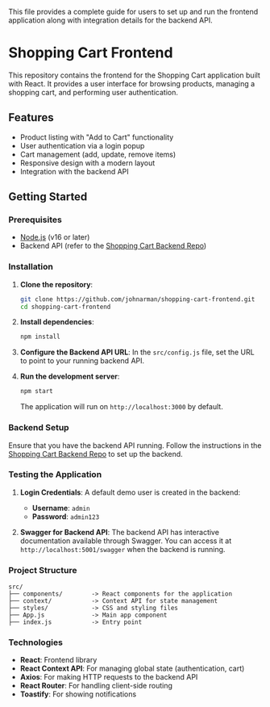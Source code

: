 This file provides a complete guide for users to set up and run the frontend application along with integration details for the backend API.

# Shopping Cart Frontend

This repository contains the frontend for the Shopping Cart application built with React. It provides a user interface for browsing products, managing a shopping cart, and performing user authentication.

## Features

- Product listing with "Add to Cart" functionality
- User authentication via a login popup
- Cart management (add, update, remove items)
- Responsive design with a modern layout
- Integration with the backend API

## Getting Started

### Prerequisites

- [Node.js](https://nodejs.org/en/download/) (v16 or later)
- Backend API (refer to the [Shopping Cart Backend Repo](https://github.com/johnarman/shopping-cart-backend))

### Installation

1. **Clone the repository**:
   ```bash
   git clone https://github.com/johnarman/shopping-cart-frontend.git
   cd shopping-cart-frontend
   ```

2. **Install dependencies**:
   ```bash
   npm install
   ```

3. **Configure the Backend API URL**:
   In the `src/config.js` file, set the URL to point to your running backend API.

4. **Run the development server**:
   ```bash
   npm start
   ```

   The application will run on `http://localhost:3000` by default.

### Backend Setup

Ensure that you have the backend API running. Follow the instructions in the [Shopping Cart Backend Repo](https://github.com/johnarman/shopping-cart-backend) to set up the backend.

### Testing the Application

1. **Login Credentials**:
   A default demo user is created in the backend:
   - **Username**: `admin`
   - **Password**: `admin123`

2. **Swagger for Backend API**:
   The backend API has interactive documentation available through Swagger. You can access it at `http://localhost:5001/swagger` when the backend is running.

### Project Structure

```plaintext
src/
├── components/        -> React components for the application
├── context/           -> Context API for state management
├── styles/            -> CSS and styling files
├── App.js             -> Main app component
├── index.js           -> Entry point
```

### Technologies

- **React**: Frontend library
- **React Context API**: For managing global state (authentication, cart)
- **Axios**: For making HTTP requests to the backend API
- **React Router**: For handling client-side routing
- **Toastify**: For showing notifications
